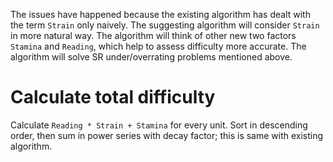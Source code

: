The issues have happened because the existing algorithm has dealt with the term `Strain` only naively.
The suggesting algorithm will consider `Strain` in more natural way.
The algorithm will think of other new two factors `Stamina` and `Reading`, which help to assess difficulty more accurate.
The algorithm will solve SR under/overrating problems mentioned above.

# Calculate total difficulty  
Calculate `Reading * Strain + Stamina` for every unit.
Sort in descending order, then sum in power series with decay factor; this is same with existing algorithm.
